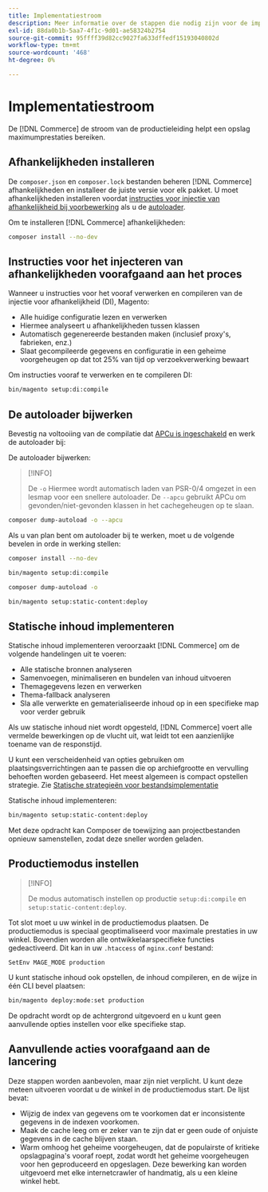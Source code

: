 ```yaml
---
title: Implementatiestroom
description: Meer informatie over de stappen die nodig zijn voor de implementatie van Adobe Commerce of Magento Open Source in een productieomgeving.
exl-id: 88da0b1b-5aa7-4f1c-9d01-ae58324b2754
source-git-commit: 95ffff39d82cc9027fa633dffedf15193040802d
workflow-type: tm+mt
source-wordcount: '468'
ht-degree: 0%

---
```


# Implementatiestroom

De [!DNL Commerce] de stroom van de productieleiding helpt een opslag maximumprestaties bereiken.

## Afhankelijkheden installeren

De `composer.json` en `composer.lock` bestanden beheren [!DNL Commerce] afhankelijkheden en installeer de juiste versie voor elk pakket. U moet afhankelijkheden installeren voordat [instructies voor injectie van afhankelijkheid bij voorbewerking](#preprocess-dependency-injection-instructions) als u de [autoloader](#update-the-autoloader).

Om te installeren [!DNL Commerce] afhankelijkheden:

```bash
composer install --no-dev
```

## Instructies voor het injecteren van afhankelijkheden voorafgaand aan het proces

Wanneer u instructies voor het vooraf verwerken en compileren van de injectie voor afhankelijkheid (DI), Magento:

* Alle huidige configuratie lezen en verwerken
* Hiermee analyseert u afhankelijkheden tussen klassen
* Automatisch gegenereerde bestanden maken (inclusief proxy&#39;s, fabrieken, enz.)
* Slaat gecompileerde gegevens en configuratie in een geheime voorgeheugen op dat tot 25% van tijd op verzoekverwerking bewaart

Om instructies vooraf te verwerken en te compileren DI:

```bash
bin/magento setup:di:compile
```

## De autoloader bijwerken

Bevestig na voltooiing van de compilatie dat [APCu is ingeschakeld](../performance/software.md#php-settings) en werk de autoloader bij:

De autoloader bijwerken:

>[!INFO]
>
>De `-o` Hiermee wordt automatisch laden van PSR-0/4 omgezet in een lesmap voor een snellere autoloader. De `--apcu` gebruikt APCu om gevonden/niet-gevonden klassen in het cachegeheugen op te slaan.

```bash
composer dump-autoload -o --apcu
```

Als u van plan bent om autoloader bij te werken, moet u de volgende bevelen in orde in werking stellen:

```bash
composer install --no-dev
```

```bash
bin/magento setup:di:compile
```

```bash
composer dump-autoload -o
```

```bash
bin/magento setup:static-content:deploy
```

## Statische inhoud implementeren

Statische inhoud implementeren veroorzaakt [!DNL Commerce] om de volgende handelingen uit te voeren:

* Alle statische bronnen analyseren
* Samenvoegen, minimaliseren en bundelen van inhoud uitvoeren
* Themagegevens lezen en verwerken
* Thema-fallback analyseren
* Sla alle verwerkte en gematerialiseerde inhoud op in een specifieke map voor verder gebruik

Als uw statische inhoud niet wordt opgesteld, [!DNL Commerce] voert alle vermelde bewerkingen op de vlucht uit, wat leidt tot een aanzienlijke toename van de responstijd.

U kunt een verscheidenheid van opties gebruiken om plaatsingsverrichtingen aan te passen die op archiefgrootte en vervulling behoeften worden gebaseerd. Het meest algemeen is compact opstellen strategie. Zie [Statische strategieën voor bestandsimplementatie](../configuration/cli/static-view-file-strategy.md)

Statische inhoud implementeren:

```bash
bin/magento setup:static-content:deploy
```

Met deze opdracht kan Composer de toewijzing aan projectbestanden opnieuw samenstellen, zodat deze sneller worden geladen.

## Productiemodus instellen

>[!INFO]
>
>De modus automatisch instellen op productie `setup:di:compile` en `setup:static-content:deploy`.

Tot slot moet u uw winkel in de productiemodus plaatsen. De productiemodus is speciaal geoptimaliseerd voor maximale prestaties in uw winkel. Bovendien worden alle ontwikkelaarspecifieke functies gedeactiveerd. Dit kan in uw `.htaccess` of `nginx.conf` bestand:

`SetEnv MAGE_MODE production`

U kunt statische inhoud ook opstellen, de inhoud compileren, en de wijze in één CLI bevel plaatsen:

```bash
bin/magento deploy:mode:set production
```

De opdracht wordt op de achtergrond uitgevoerd en u kunt geen aanvullende opties instellen voor elke specifieke stap.

## Aanvullende acties voorafgaand aan de lancering

Deze stappen worden aanbevolen, maar zijn niet verplicht. U kunt deze meteen uitvoeren voordat u de winkel in de productiemodus start. De lijst bevat:

* Wijzig de index van gegevens om te voorkomen dat er inconsistente gegevens in de indexen voorkomen.
* Maak de cache leeg om er zeker van te zijn dat er geen oude of onjuiste gegevens in de cache blijven staan.
* Warm omhoog het geheime voorgeheugen, dat de populairste of kritieke opslagpagina&#39;s vooraf roept, zodat wordt het geheime voorgeheugen voor hen geproduceerd en opgeslagen. Deze bewerking kan worden uitgevoerd met elke internetcrawler of handmatig, als u een kleine winkel hebt.
